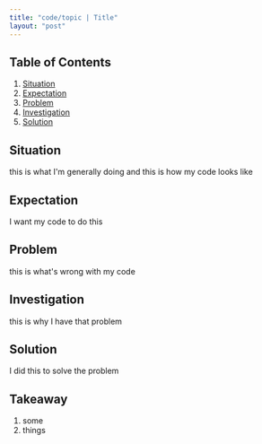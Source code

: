 ```yaml
---
title: "code/topic | Title"
layout: "post"
---
```


## Table of Contents
1. [Situation](#Situation)
2. [Expectation](#Expectation)
3. [Problem](#Problem)
4. [Investigation](#Investigation)
5. [Solution](#Solution)

## Situation
this is what I'm generally doing
and this is how my code looks like

## Expectation
I want my code to do this

## Problem
this is what's wrong with my code

## Investigation
this is why I have that problem

## Solution
I did this to solve the problem

## Takeaway
1. some
2. things

[^1]: https://www.footnotes
